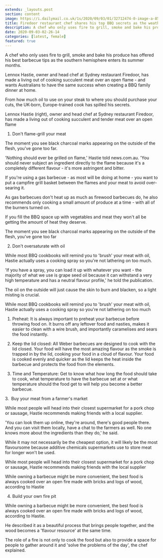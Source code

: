 ```yaml
---
extends: _layouts.post
section: content
image: https://i.dailymail.co.uk/1s/2020/09/03/01/32712474-0-image-a-85_1599091225142.jpg 
title: Firedoor restaurant chef shares his top BBQ secrets as the weather warms up 
description: A chef who only uses fire to grill, smoke and bake his produce in Sydney has offered his best barbecue tips as the southern hemisphere enters the summer months. 
date: 2020-09-03-02-26-14 
categories: [latest, female] 
featured: true 
--- 
```

A chef who only uses fire to grill, smoke and bake his produce has offered his best barbecue tips as the southern hemisphere enters its summer months. 

Lennox Hastie, owner and head chef at Sydney restaurant Firedoor, has made a living out of cooking succulent meat over an open flame - and wants Australians to have the same success when creating a BBQ family dinner at home.

From how much oil to use on your steak to where you should purchase your cuts, the UK-born, Europe-trained cook has spilled his secrets.

Lennox Hastie (right), owner and head chef at Sydney restaurant Firedoor, has made a living out of cooking succulent and tender meat over an open flame

1. Don't flame-grill your meat

The moment you see black charcoal marks appearing on the outside of the flesh, you've gone too far.  

'Nothing should ever be grilled on flame,' Hastie told news.com.au. 'You should never subject an ingredient directly to the flame because it's a completely different flavour - it's more astringent and bitter. 

If you're using a gas barbecue - as most will be doing at home - you want to put a campfire grill basket between the flames and your meat to avoid over-searing it.

As gas barbecues don't heat up as much as firewood barbecues do, he also recommends only cooking a small amount of produce at a time - with all of the burners turned on.

If you fill the BBQ space up with vegetables and meat they won't all be getting the amount of heat they deserve.

The moment you see black charcoal marks appearing on the outside of the flesh, you've gone too far

2. Don't oversaturate with oil  

While most BBQ cookbooks will remind you to 'brush' your meat with oil, Hastie actually uses a cooking spray so you're not lathering on too much.

'If you have a spray, you can load it up with whatever you want - the majority of what we use is grape seed oil because it can withstand a very high temperature and has a neutral flavour profile,' he told the publication.

The oil on the outside will just cause the skin to burn and blacken, so a light misting is crucial. 

While most BBQ cookbooks will remind you to 'brush' your meat with oil, Hastie actually uses a cooking spray so you're not lathering on too much

1. Preheat: It is always important to preheat your barbecue before throwing food on. It burns off any leftover food and nasties, makes it easier to clean with a wire brush, and importantly caramelises and sears the food instantly.

2. Keep the lid closed: All Weber barbecues are designed to cook with the lid closed. Your food will have the most amazing flavour as the smoke is trapped in by the lid, cooking your food in a cloud of flavour. Your food is cooked evenly and quicker as the lid keeps the heat inside the barbecue and protects the food from the elements.

3. Time and Temperature: Get to know what how long the food should take to cook, what temperature to have the barbecue set at or what temperature should the food get to will help you become a better barbecue. 

3.  Buy your meat from a farmer's market

While most people will head into their closest supermarket for a pork chop or sausage, Hastie recommends making friends with a local supplier.

'You can look them up online, they're around, there's good people there. And you can visit them locally, have a chat to the farmers as well. No one knows more about the ingredients than they do,' he said.

While it may not necessarily be the cheapest option, it will likely be the most flavoursome because additive chemicals supermarkets use to store meat for longer won't be used.

While most people will head into their closest supermarket for a pork chop or sausage, Hastie recommends making friends with the local supplier

While owning a barbecue might be more convenient, the best food is always cooked over an open fire made with bricks and logs of wood, according to Hastie

4. Build your own fire pit

While owning a barbecue might be more convenient, the best food is always cooked over an open fire made with bricks and logs of wood, according to Hastie.

He described it as a beautiful process that brings people together, and the wood becomes a 'flavour resource' at the same time.

The role of a fire is not only to cook the food but also to provide a space for people to gather around it and 'solve the problems of the day', the chef explained.

